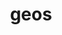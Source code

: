 ---
title: "geos"
layout: cache
categories: [package, develop-2025-04-20]
meta: {"compilers": ["apple-clang@16.0.0", "gcc@13.2.0"], "num_specs": 3, "num_specs_by_stack": {"ml-darwin-aarch64-mps": 1, "ml-linux-aarch64-cpu": 1, "ml-linux-aarch64-cuda": 1, "ml-linux-x86_64-cpu": 1, "ml-linux-x86_64-cuda": 1, "root": 3}, "oss": ["sequoia", "ubuntu24.04"], "platforms": ["darwin", "linux"], "stacks": ["ml-darwin-aarch64-mps", "ml-linux-aarch64-cpu", "ml-linux-aarch64-cuda", "ml-linux-x86_64-cpu", "ml-linux-x86_64-cuda", "root"], "targets": ["aarch64", "x86_64_v3"], "versions": ["3.13.1"]}
spec_details: [{"compiler": "gcc@13.2.0", "hash": "nodi6mlbvud7kvlrp3soyra2kafc2nkm", "os": "ubuntu24.04", "platform": "linux", "size": "-", "stacks": ["ml-linux-x86_64-cpu", "ml-linux-x86_64-cuda", "root"], "target": "x86_64_v3", "variants": ["build_system=cmake", "build_type=Release", "generator=ninja", "~ipo", "+shared"], "versions": ["3.13.1"]}, {"compiler": "apple-clang@16.0.0", "hash": "saug3unl55sbkp4yp7yov77y527vbfm7", "os": "sequoia", "platform": "darwin", "size": "-", "stacks": ["ml-darwin-aarch64-mps", "root"], "target": "aarch64", "variants": ["build_system=cmake", "build_type=Release", "generator=ninja", "~ipo", "+shared"], "versions": ["3.13.1"]}, {"compiler": "gcc@13.2.0", "hash": "tppgqbshx26gtxfv2rdll57dnqhz4qst", "os": "ubuntu24.04", "platform": "linux", "size": "-", "stacks": ["ml-linux-aarch64-cpu", "ml-linux-aarch64-cuda", "root"], "target": "aarch64", "variants": ["build_system=cmake", "build_type=Release", "generator=ninja", "~ipo", "+shared"], "versions": ["3.13.1"]}]
---
